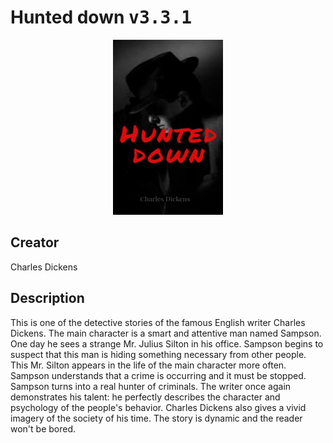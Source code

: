 
# Hunted down <kbd>v3.3.1</kbd>

<center>
  <img src="./cover-1024.jpg"/>
</center>

## Creator
Charles Dickens

## Description
This is one of the detective stories of the famous English writer Charles Dickens. The main character is a smart and attentive man named Sampson. One day he sees a strange Mr. Julius Silton in his office. Sampson begins to suspect that this man is hiding something necessary from other people. This Mr. Silton appears in the life of the main character more often. Sampson understands that a crime is occurring and it must be stopped. Sampson turns into a real hunter of criminals. The writer once again demonstrates his talent: he perfectly describes the character and psychology of the people's behavior. Charles Dickens also gives a vivid imagery of the society of his time. The story is dynamic and the reader won't be bored.
